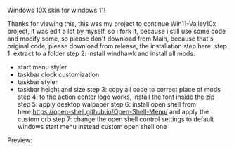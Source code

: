 Windows 10X skin for windows 11!

Thanks for viewing this, this was my project to continue Win11-Valley10x project, it was edit a lot by myself, so i fork it, because i still use some code and modify some, so please don't download from Main, because that's original code, please download from release, the installation step here:
step 1: extract to a folder
step 2: install windhawk and install all mods:
- start menu styler
- taskbar clock customization
- taskbar styler
- taskbar height and size
step 3: copy all code to correct place of mods
step 4: to the action center logo works, install the font inside the zip
step 5: apply desktop walpaper
step 6: install open shell from here:https://open-shell.github.io/Open-Shell-Menu/ and apply the custom orb
step 7: change the open shell control settings to default windows start menu instead custom open shell one


Preview:
